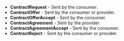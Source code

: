 - **ContractRequest** - Sent by the consumer.
- **ContractOffer** - Sent by the consumer or provider.
- **ContractOfferAccept** - Sent by the consumer.
- **ContractAgreement** - Sent by the provider.
- **ContractAgreementAccept** - Sent by the consumer.
- **ContractReject** - Sent by the consumer or provider.

